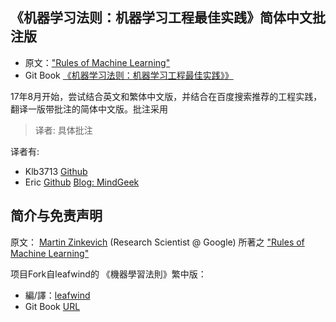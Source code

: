## 《机器学习法则：机器学习工程最佳实践》简体中文批注版

* 原文：["Rules of Machine Learning"](http://martin.zinkevich.org/rules_of_ml/rules_of_ml.pdf)
* Git Book [《机器学习法则：机器学习工程最佳实践》》](https://mindgeek.gitbooks.io/rules-of-machine-learning-sample-chinese/content/)

17年8月开始，尝试结合英文和繁体中文版，并结合在百度搜索推荐的工程实践，翻译一版带批注的简体中文版。批注采用
> 译者: 具体批注

译者有:
* Klb3713 [Github](https://github.com/klb3713)
* Eric [Github](https://github.com/mindgeek) [Blog: MindGeek](https://mindgeek.github.io)

## 简介与免责声明

原文： [Martin Zinkevich](http://martin.zinkevich.org/) \(Research Scientist @ Google\)  所著之 ["Rules of Machine Learning"](http://martin.zinkevich.org/rules_of_ml/rules_of_ml.pdf)

 项目Fork自leafwind的 《機器學習法則》繁中版：

* 編/譯：[leafwind](https://medium.com/@leafwind)
* Git Book [URL](https://leafwind.gitbooks.io/rules-of-machine-learning-traditional-chinese/content/)

